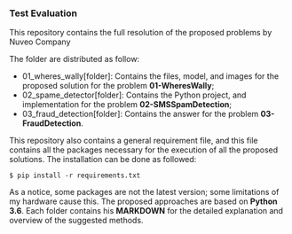 ### Test Evaluation

This repository contains the full resolution of the proposed problems by Nuveo Company

 The folder are distributed as follow:
- 01_wheres_wally[folder]: Contains the files, model, and images for the proposed solution for the problem **01-WheresWally**;
- 02_spame_detector[folder]: Contains the Python project, and implementation for the problem **02-SMSSpamDetection**;
- 03_fraud_detection[folder]: Contains the answer for the problem **03-FraudDetection**.

This repository also contains a general requirement file, and this file contains all the packages necessary for the execution of all the proposed solutions. The installation can be done as followed:

`$ pip install -r requirements.txt`

As a notice, some packages are not the latest version; some limitations of my hardware cause this. The proposed approaches are based on **Python 3.6**. Each folder contains his **MARKDOWN** for the detailed explanation and overview of the suggested methods.
